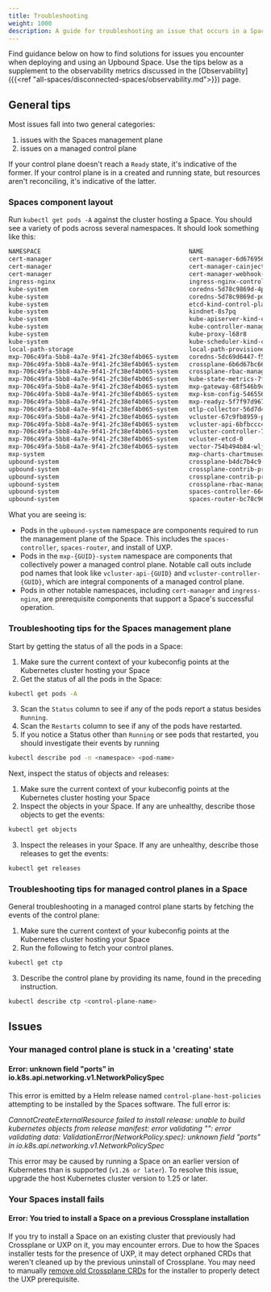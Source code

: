 ```yaml
---
title: Troubleshooting
weight: 1000
description: A guide for troubleshooting an issue that occurs in a Space
---
```


Find guidance below on how to find solutions for issues you encounter when deploying and using an Upbound Space. Use the tips below as a supplement to the observability metrics discussed in the [Observability]({{<ref "all-spaces/disconnected-spaces/observability.md">}}) page.

## General tips

Most issues fall into two general categories:

1. issues with the Spaces management plane
2. issues on a managed control plane

If your control plane doesn't reach a `Ready` state, it's indicative of the former. If your control plane is in a created and running state, but resources aren't reconciling, it's indicative of the latter.

### Spaces component layout

Run `kubectl get pods -A` against the cluster hosting a Space. You should see a variety of pods across several namespaces. It should look something like this:

```bash
NAMESPACE                                         NAME                                                              READY   STATUS    RESTARTS      AGE
cert-manager                                      cert-manager-6d6769565c-mc5df                                     1/1     Running   0             25m
cert-manager                                      cert-manager-cainjector-744bb89575-nw4fg                          1/1     Running   0             25m
cert-manager                                      cert-manager-webhook-759d6dcbf7-ps4mq                             1/1     Running   0             25m
ingress-nginx                                     ingress-nginx-controller-7f8ccfccc6-6szlp                         1/1     Running   0             25m
kube-system                                       coredns-5d78c9869d-4p477                                          1/1     Running   0             26m
kube-system                                       coredns-5d78c9869d-pdxt6                                          1/1     Running   0             26m
kube-system                                       etcd-kind-control-plane                                           1/1     Running   0             26m
kube-system                                       kindnet-8s7pq                                                     1/1     Running   0             26m
kube-system                                       kube-apiserver-kind-control-plane                                 1/1     Running   0             26m
kube-system                                       kube-controller-manager-kind-control-plane                        1/1     Running   0             26m
kube-system                                       kube-proxy-l68r8                                                  1/1     Running   0             26m
kube-system                                       kube-scheduler-kind-control-plane                                 1/1     Running   0             26m
local-path-storage                                local-path-provisioner-6bc4bddd6b-qsdjt                           1/1     Running   0             26m
mxp-706c49fa-5bb8-4a7e-9f41-2fc38ef4b065-system   coredns-5dc69d6447-f56rh-x-kube-system-x-vcluster                 1/1     Running   0             21m
mxp-706c49fa-5bb8-4a7e-9f41-2fc38ef4b065-system   crossplane-6b6d67bc66-6b8nx-x-upbound-system-x-vcluster           1/1     Running   0             20m
mxp-706c49fa-5bb8-4a7e-9f41-2fc38ef4b065-system   crossplane-rbac-manager-78f6fc7cb4-pjkhc-x-upbound-s-12253c3c4e   1/1     Running   0             20m
mxp-706c49fa-5bb8-4a7e-9f41-2fc38ef4b065-system   kube-state-metrics-7f8f4dcc5b-8p8c4                               1/1     Running   0             22m
mxp-706c49fa-5bb8-4a7e-9f41-2fc38ef4b065-system   mxp-gateway-68f546b9c8-xnz5j-x-upbound-system-x-vcluster          1/1     Running   0             20m
mxp-706c49fa-5bb8-4a7e-9f41-2fc38ef4b065-system   mxp-ksm-config-54655667bb-hv9br                                   1/1     Running   0             22m
mxp-706c49fa-5bb8-4a7e-9f41-2fc38ef4b065-system   mxp-readyz-5f7f97d967-b98bw                                       1/1     Running   0             22m
mxp-706c49fa-5bb8-4a7e-9f41-2fc38ef4b065-system   otlp-collector-56d7d46c8d-g5sh5-x-upbound-system-x-vcluster       1/1     Running   0             20m
mxp-706c49fa-5bb8-4a7e-9f41-2fc38ef4b065-system   vcluster-67c9fb8959-ppb2m                                         1/1     Running   0             22m
mxp-706c49fa-5bb8-4a7e-9f41-2fc38ef4b065-system   vcluster-api-6bfbccc49d-ffgpj                                     1/1     Running   0             22m
mxp-706c49fa-5bb8-4a7e-9f41-2fc38ef4b065-system   vcluster-controller-7cc6855656-8c46b                              1/1     Running   0             22m
mxp-706c49fa-5bb8-4a7e-9f41-2fc38ef4b065-system   vcluster-etcd-0                                                   1/1     Running   0             22m
mxp-706c49fa-5bb8-4a7e-9f41-2fc38ef4b065-system   vector-754b494b84-wljw4                                           1/1     Running   0             22m
mxp-system                                        mxp-charts-chartmuseum-7587f77558-8tltb                           1/1     Running   0             23m
upbound-system                                    crossplane-b4dc7b4c9-6hjh5                                        1/1     Running   0             25m
upbound-system                                    crossplane-contrib-provider-helm-ce18dd03e6e4-7945d8985-4gcwr     1/1     Running   0             24m
upbound-system                                    crossplane-contrib-provider-kubernetes-1f1e32c1957d-577756gs2x4   1/1     Running   0             24m
upbound-system                                    crossplane-rbac-manager-d8cb49cbc-gbvvf                           1/1     Running   0             25m
upbound-system                                    spaces-controller-6647677cf9-5zl5q                                1/1     Running   0             24m
upbound-system                                    spaces-router-bc78c96d7-kzts2                                     2/2     Running   0             24m
```

What you are seeing is:

- Pods in the `upbound-system` namespace are components required to run the management plane of the Space. This includes the `spaces-controller`, `spaces-router`, and install of UXP.
- Pods in the `mxp-{GUID}-system` namespace are components that collectively power a managed control plane. Notable call outs include pod names that look like `vcluster-api-{GUID}` and `vcluster-controller-{GUID}`, which are integral components of a managed control plane.
- Pods in other notable namespaces, including `cert-manager` and `ingress-nginx`, are prerequisite components that support a Space's successful operation.



### Troubleshooting tips for the Spaces management plane

Start by getting the status of all the pods in a Space:

1. Make sure the current context of your kubeconfig points at the Kubernetes cluster hosting your Space
2. Get the status of all the pods in the Space:
```bash
kubectl get pods -A
```
3. Scan the `Status` column to see if any of the pods report a status besides `Running`.
4. Scan the `Restarts` column to see if any of the pods have restarted.
5. If you notice a Status other than `Running` or see pods that restarted, you should investigate their events by running
```bash
kubectl describe pod -n <namespace> <pod-name>
```

Next, inspect the status of objects and releases:

1. Make sure the current context of your kubeconfig points at the Kubernetes cluster hosting your Space
2. Inspect the objects in your Space. If any are unhealthy, describe those objects to get the events:
```bash
kubectl get objects
```
3. Inspect the releases in your Space. If any are unhealthy, describe those releases to get the events:
```bash
kubectl get releases
```

### Troubleshooting tips for managed control planes in a Space

General troubleshooting in a managed control plane starts by fetching the events of the control plane:

1. Make sure the current context of your kubeconfig points at the Kubernetes cluster hosting your Space
2. Run the following to fetch your control planes.
```bash
kubectl get ctp
```
3. Describe the control plane by providing its name, found in the preceding instruction.
```bash
kubectl describe ctp <control-plane-name>
```

## Issues

<!-- vale off -->
### Your managed control plane is stuck in a 'creating' state

#### Error: unknown field "ports" in io.k8s.api.networking.v1.NetworkPolicySpec

This error is emitted by a Helm release named `control-plane-host-policies` attempting to be installed by the Spaces software. The full error is:

_CannotCreateExternalResource failed to install release: unable to build kubernetes objects from release manifest: error validating "": error validating data: ValidationError(NetworkPolicy.spec): unknown field "ports" in io.k8s.api.networking.v1.NetworkPolicySpec_

This error may be caused by running a Space on an earlier version of Kubernetes than is supported (`v1.26 or later`). To resolve this issue, upgrade the host Kubernetes cluster version to 1.25 or later.

### Your Spaces install fails

#### Error: You tried to install a Space on a previous Crossplane installation

If you try to install a Space on an existing cluster that previously had Crossplane or UXP on it, you may encounter errors. Due to how the Spaces installer tests for the presence of UXP, it may detect orphaned CRDs that weren't cleaned up by the previous uninstall of Crossplane. You may need to manually [remove old Crossplane CRDs](https://docs.crossplane.io/latest/software/uninstall/) for the installer to properly detect the UXP prerequisite.

<!-- vale on -->
